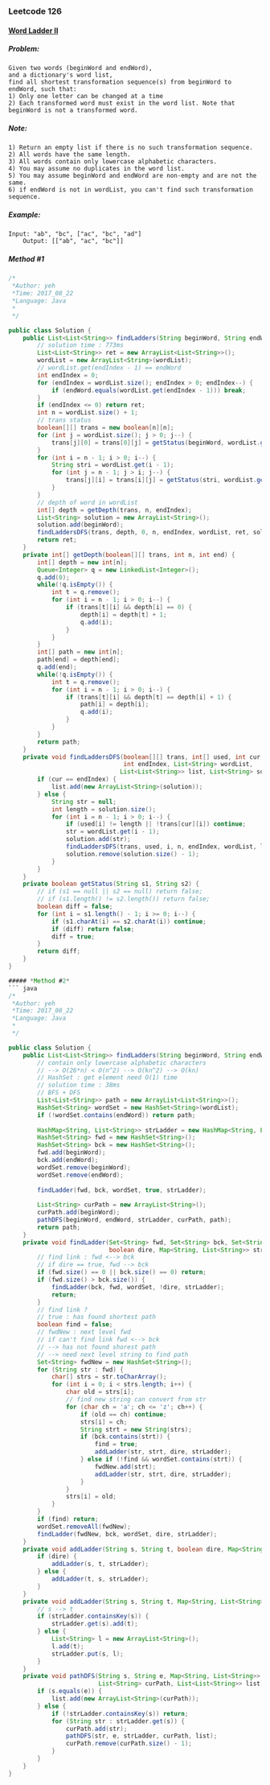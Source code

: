 

### Leetcode 126
#### [Word Ladder II](https://leetcode.com/problems/word-ladder-ii)

  

##### ***Problem:***

    Given two words (beginWord and endWord), 
    and a dictionary's word list, 
    find all shortest transformation sequence(s) from beginWord to endWord, such that:
    1) Only one letter can be changed at a time
    2) Each transformed word must exist in the word list. Note that beginWord is not a transformed word.

##### ***Note:***

    1) Return an empty list if there is no such transformation sequence.
    2) All words have the same length.
    3) All words contain only lowercase alphabetic characters.
    4) You may assume no duplicates in the word list.
    5) You may assume beginWord and endWord are non-empty and are not the same.
    6) if endWord is not in wordList, you can't find such transformation sequence.
    
##### ***Example:***

    Input: "ab", "bc", ["ac", "bc", "ad"]
        Output: [["ab", "ac", "bc"]]

##### *Method #1*
``` java
/*
 *Author: yeh
 *Time: 2017_08_22
 *Language: Java
 *
 */

public class Solution {
    public List<List<String>> findLadders(String beginWord, String endWord, List<String> wordList) {
        // solution time : 773ms
        List<List<String>> ret = new ArrayList<List<String>>();
        wordList = new ArrayList<String>(wordList);
        // wordList.get(endIndex - 1) == endWord
        int endIndex = 0;
        for (endIndex = wordList.size(); endIndex > 0; endIndex--) {
            if (endWord.equals(wordList.get(endIndex - 1))) break;
        }
        if (endIndex <= 0) return ret;
        int n = wordList.size() + 1;
        // trans status
        boolean[][] trans = new boolean[n][n];
        for (int j = wordList.size(); j > 0; j--) {
            trans[j][0] = trans[0][j] = getStatus(beginWord, wordList.get(j - 1));
        }
        for (int i = n - 1; i > 0; i--) {
            String stri = wordList.get(i - 1);
            for (int j = n - 1; j > i; j--) {
                trans[j][i] = trans[i][j] = getStatus(stri, wordList.get(j - 1));
            }
        }
        // depth of word in wordList
        int[] depth = getDepth(trans, n, endIndex);
        List<String> solution = new ArrayList<String>();
        solution.add(beginWord);
        findLaddersDFS(trans, depth, 0, n, endIndex, wordList, ret, solution);
        return ret;
    }
    private int[] getDepth(boolean[][] trans, int n, int end) {
        int[] depth = new int[n];
        Queue<Integer> q = new LinkedList<Integer>();
        q.add(0);
        while(!q.isEmpty()) {
            int t = q.remove();
            for (int i = n - 1; i > 0; i--) {
                if (trans[t][i] && depth[i] == 0) {
                    depth[i] = depth[t] + 1;
                    q.add(i);
                }
            }
        }
        int[] path = new int[n];
        path[end] = depth[end];
        q.add(end);
        while(!q.isEmpty()) {
            int t = q.remove();
            for (int i = n - 1; i > 0; i--) {
                if (trans[t][i] && depth[t] == depth[i] + 1) {
                    path[i] = depth[i];
                    q.add(i);
                }
            }
        }
        return path;
    }
    private void findLaddersDFS(boolean[][] trans, int[] used, int cur, int n,
                                int endIndex, List<String> wordList,
                               List<List<String>> list, List<String> solution) {
        if (cur == endIndex) {
            list.add(new ArrayList<String>(solution));
        } else {
            String str = null;
            int length = solution.size();
            for (int i = n - 1; i > 0; i--) {
                if (used[i] != length || !trans[cur][i]) continue;
                str = wordList.get(i - 1);
                solution.add(str);
                findLaddersDFS(trans, used, i, n, endIndex, wordList, list, solution);
                solution.remove(solution.size() - 1);
            }
        }
    }
    private boolean getStatus(String s1, String s2) {
        // if (s1 == null || s2 == null) return false;
        // if (s1.length() != s2.length()) return false;
        boolean diff = false;
        for (int i = s1.length() - 1; i >= 0; i--) {
            if (s1.charAt(i) == s2.charAt(i)) continue;
            if (diff) return false;
            diff = true;
        }
        return diff;
    }
}

##### *Method #2*
``` java
/*
 *Author: yeh
 *Time: 2017_08_22
 *Language: Java
 *
 */

public class Solution {
    public List<List<String>> findLadders(String beginWord, String endWord, List<String> wordList) {
        // contain only lowercase alphabetic characters
        // --> O(26*n) < O(n^2) --> O(kn^2) --> O(kn)
        // HashSet : get element need O(1) time
        // solution time : 38ms
        // BFS + DFS
        List<List<String>> path = new ArrayList<List<String>>();
        HashSet<String> wordSet = new HashSet<String>(wordList);
        if (!wordSet.contains(endWord)) return path;
        
        HashMap<String, List<String>> strLadder = new HashMap<String, List<String>>();
        HashSet<String> fwd = new HashSet<String>();
        HashSet<String> bck = new HashSet<String>();
        fwd.add(beginWord);
        bck.add(endWord);
        wordSet.remove(beginWord);
        wordSet.remove(endWord);
        
        findLadder(fwd, bck, wordSet, true, strLadder);
        
        List<String> curPath = new ArrayList<String>();
        curPath.add(beginWord);
        pathDFS(beginWord, endWord, strLadder, curPath, path);
        return path;
    }
    private void findLadder(Set<String> fwd, Set<String> bck, Set<String> wordSet,
                            boolean dire, Map<String, List<String>> strLadder) {
        // find link : fwd <--> bck
        // if dire == true, fwd --> bck
        if (fwd.size() == 0 || bck.size() == 0) return;
        if (fwd.size() > bck.size()) {
            findLadder(bck, fwd, wordSet, !dire, strLadder);
            return;
        }
        // find link ? 
        // true : has found shortest path
        boolean find = false;
        // fwdNew : next level fwd
        // if can't find link fwd <--> bck
        // --> has not found shorest path
        // --> need next level string to find path
        Set<String> fwdNew = new HashSet<String>();
        for (String str : fwd) {
            char[] strs = str.toCharArray();
            for (int i = 0; i < strs.length; i++) {
                char old = strs[i];
                // find new string can convert from str
                for (char ch = 'a'; ch <= 'z'; ch++) {
                    if (old == ch) continue;
                    strs[i] = ch;
                    String strt = new String(strs);
                    if (bck.contains(strt)) {
                        find = true;
                        addLadder(str, strt, dire, strLadder);
                    } else if (!find && wordSet.contains(strt)) {
                        fwdNew.add(strt);
                        addLadder(str, strt, dire, strLadder);
                    }
                }
                strs[i] = old;
            }
        }
        if (find) return;
        wordSet.removeAll(fwdNew);
        findLadder(fwdNew, bck, wordSet, dire, strLadder);
    }
    private void addLadder(String s, String t, boolean dire, Map<String, List<String>> strLadder) {
        if (dire) {
            addLadder(s, t, strLadder);
        } else {
            addLadder(t, s, strLadder);
        }
    }
    private void addLadder(String s, String t, Map<String, List<String>> strLadder) {
        // s --> t
        if (strLadder.containsKey(s)) {
            strLadder.get(s).add(t);
        } else {
            List<String> l = new ArrayList<String>();
            l.add(t);
            strLadder.put(s, l);
        }
    }
    private void pathDFS(String s, String e, Map<String, List<String>> strLadder, 
                         List<String> curPath, List<List<String>> list) {
        if (s.equals(e)) {
            list.add(new ArrayList<String>(curPath));
        } else {
            if (!strLadder.containsKey(s)) return;
            for (String str : strLadder.get(s)) {
                curPath.add(str);
                pathDFS(str, e, strLadder, curPath, list);
                curPath.remove(curPath.size() - 1);
            }
        }
    }
}



```


